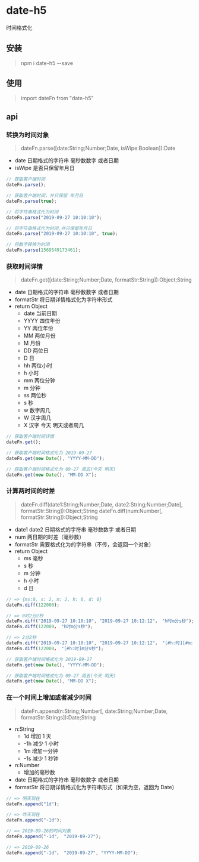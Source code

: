 # date-h5

时间格式化

## 安装

> npm i date-h5 --save

## 使用

> import dateFn from "date-h5"

## api

### 转换为时间对象

> dateFn.parse([date:String;Number;Date, isWipe:Boolean]):Date

-   date 日期格式的字符串 毫秒数数字 或者日期
-   isWipe 是否只保留年月日

```javascript
// 获取客户端时间
dateFn.parse();

// 获取客户端时间，并只保留 年月日
dateFn.parse(true);

// 将字符串格式化为时间
dateFn.parse("2019-09-27 10:10:10");

// 将字符串格式化为时间,并只保留年月日
dateFn.parse("2019-09-27 10:10:10", true);

// 将数字转换为时间
dateFn.parse(1569549173461);
```

### 获取时间详情

> dateFn.get([date:String;Number;Date, formatStr:String]):Object;String

-   date 日期格式的字符串 毫秒数数字 或者日期
-   formatStr 将日期详情格式化为字符串形式
-   return Object
    -   date 当前日期
    -   YYYY 四位年份
    -   YY 两位年份
    -   MM 两位月份
    -   M 月份
    -   DD 两位日
    -   D 日
    -   hh 两位小时
    -   h 小时
    -   mm 两位分钟
    -   m 分钟
    -   ss 两位秒
    -   s 秒
    -   w 数字周几
    -   W 汉字周几
    -   X 汉字 今天 明天或者周几

```javascript
// 获取客户端时间详情
dateFn.get();

// 获取客户端时间格式化为 2019-09-27
dateFn.get(new Date(), "YYYY-MM-DD");

// 获取客户端时间格式化为 09-27 周五(今天 明天)
dateFn.get(new Date(), "MM-DD X");
```

### 计算两时间的时差

> dateFn.diff(date1:String;Number;Date, date2:String;Number;Date[, formatStr:String]):Object;String
> dateFn.diff(num:Number[, formatStr:String]):Object;String

-   date1 date2 日期格式的字符串 毫秒数数字 或者日期
-   num 两日期的时差（毫秒数）
-   formatStr 需要格式化为的字符串（不传，会返回一个对象）
-   return Object
    -   ms 毫秒
    -   s 秒
    -   m 分钟
    -   h 小时
    -   d 日

```javascript
// => {ms:0, s: 2, m: 2, h: 0, d: 0}
dateFn.diff(122000);

// => 0时2分2秒
dateFn.diff("2019-09-27 10:10:10", "2019-09-27 10:12:12"， "h时m分s秒");
dateFn.diff(122000， "h时m分s秒");

// => 2分2秒
dateFn.diff("2019-09-27 10:10:10", "2019-09-27 10:12:12"， "[#h:时][#m:分]s秒");
dateFn.diff(122000， "[#h:时]m分s秒");

// 获取客户端时间格式化为 2019-09-27
dateFn.get(new Date(), "YYYY-MM-DD");

// 获取客户端时间格式化为 09-27 周五(今天 明天)
dateFn.get(new Date(), "MM-DD X");
```

### 在一个时间上增加或者减少时间

> dateFn.append(n:String;Number[, date:String;Number;Date, formatStr:Strings]):Date;String

-   n:String
    -   1d 增加 1 天
    -   -1h 减少 1 小时
    -   1m 增加一分钟
    -   -1s 减少 1 秒钟
-   n:Number
    -   增加的毫秒数
-   date 日期格式的字符串 毫秒数数字 或者日期
-   formatStr 将日期详情格式化为字符串形式（如果为空，返回为 Date）

```javascript
// => 明天现在
dateFn.append("1d");

// => 昨天现在
dateFn.append("-1d");

// => 2019-09-26的时间对象
dateFn.append("-1d"， "2019-09-27");

// => 2019-09-26
dateFn.append("-1d"， "2019-09-27", "YYYY-MM-DD");
```
